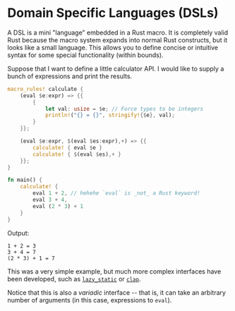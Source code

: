 # Domain Specific Languages (DSLs)

A DSL is a mini "language" embedded in a Rust macro. It is completely valid
Rust because the macro system expands into normal Rust constructs, but it looks
like a small language. This allows you to define concise or intuitive syntax for
some special functionality (within bounds).

Suppose that I want to define a little calculator API. I would like to supply
a bunch of expressions and print the results.

```rust
macro_rules! calculate {
    (eval $e:expr) => {{
        {
            let val: usize = $e; // Force types to be integers
            println!("{} = {}", stringify!{$e}, val);
        }
    }};

    (eval $e:expr, $(eval $es:expr),+) => {{
        calculate! { eval $e }
        calculate! { $(eval $es),+ }
    }};
}

fn main() {
    calculate! {
        eval 1 + 2, // hehehe `eval` is _not_ a Rust keyword!
        eval 3 + 4,
        eval (2 * 3) + 1
    }
}
```

Output:
```
1 + 2 = 3
3 + 4 = 7
(2 * 3) + 1 = 7
```

This was a very simple example, but much more complex interfaces have been
developed, such as [`lazy_static`](https://crates.io/crates/lazy_static) or
[`clap`](https://crates.io/crates/clap).

Notice that this is also a _variadic_ interface -- that is, it can take an
arbitrary number of arguments (in this case, expressions to `eval`).
